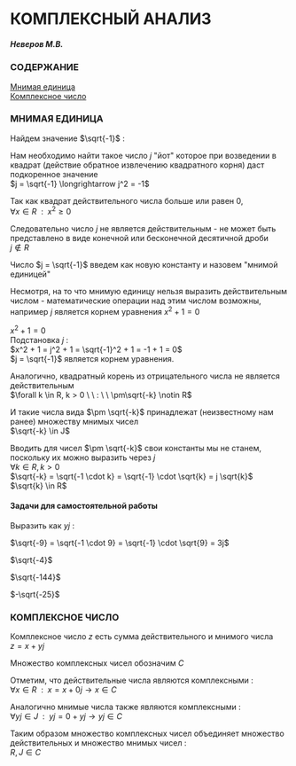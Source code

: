 # КОМПЛЕКСНЫЙ АНАЛИЗ
##### Неверов М.В.

### СОДЕРЖАНИЕ
[Мнимая единица](#МНИМАЯ-ЕДИНИЦА)\
[Комплексное число](#КОМПЛЕКСНОЕ-ЧИСЛО)

### МНИМАЯ ЕДИНИЦА
Найдем значение $\sqrt{-1}$ :

Нам необходимо найти такое число $j$ "йот" которое при возведении в квадрат (действие обратное извлечению квадратного корня) даст подкоренное значение\
$j = \sqrt{-1} \longrightarrow j^2 = -1$

Так как квадрат действительного числа больше или равен 0,\
$\forall x \in R \ \ : \ \ x^2 \ge 0$

Следовательно число $j$ не является действительным - не может быть представлено в виде конечной или бесконечной десятичной дроби\
$j \notin R$

Число $j = \sqrt{-1}$ введем как новую константу и назовем "мнимой единицей"

Несмотря, на то что мнимую единицу нельзя выразить действительным числом - математические операции над этим числом возможны, например $j$ является корнем уравнения $x^2 + 1 = 0$

$x^2 + 1 = 0$\
Подстановка $j$ :\
$x^2 + 1 = j^2 + 1 = \sqrt{-1}^2 + 1 = -1 + 1 = 0$\
$j = \sqrt{-1}$ является корнем уравнения.

Аналогично, квадратный корень из отрицательного числа не является действительным\
$\forall k \in R, k > 0 \ \ : \ \ \pm\sqrt{-k} \notin R$

И такие числа вида $\pm \sqrt{-k}$ принадлежат (неизвестному нам ранее) множеству мнимых чисел\
$\sqrt{-k} \in J$

Вводить для чисел $\pm \sqrt{-k}$ свои константы мы не станем, поскольку их можно выразить через $j$\
$\forall k \in R, k > 0$\
$\sqrt{-k} = \sqrt{-1 \cdot k} = \sqrt{-1} \cdot \sqrt{k} = j \sqrt{k}$\
$\sqrt{k} \in R$

#### Задачи для самостоятельной работы
Выразить как $yj$ :

$\sqrt{-9} = \sqrt{-1 \cdot 9} = \sqrt{-1} \cdot \sqrt{9} = 3j$

$\sqrt{-4}$

$\sqrt{-144}$

$-\sqrt{-25}$

### КОМПЛЕКСНОЕ ЧИСЛО

Комплексное число $z$ есть сумма действительного и мнимого числа\
$z = x + yj$

Множество комплексных чисел обозначим $C$

Отметим, что действительные числа являются комплексными :\
$\forall x \in R \ \ : \ \ x = x + 0j \longrightarrow x \in C$

Аналогично мнимые числа также являются комплексными :\
$\forall yj \in J \ \ : \ \ yj = 0 + yj \longrightarrow yj \in C$

Таким образом множество комплексных чисел объединяет множество действительных и множество мнимых чисел :\
$R,J \in C$